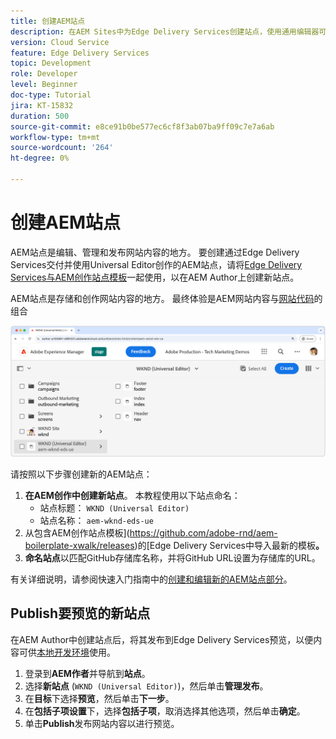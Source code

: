 ```yaml
---
title: 创建AEM站点
description: 在AEM Sites中为Edge Delivery Services创建站点，使用通用编辑器可编辑。
version: Cloud Service
feature: Edge Delivery Services
topic: Development
role: Developer
level: Beginner
doc-type: Tutorial
jira: KT-15832
duration: 500
source-git-commit: e8ce91b0be577ec6cf8f3ab07ba9ff09c7e7a6ab
workflow-type: tm+mt
source-wordcount: '264'
ht-degree: 0%

---
```


# 创建AEM站点

AEM站点是编辑、管理和发布网站内容的地方。 要创建通过Edge Delivery Services交付并使用Universal Editor创作的AEM站点，请将[Edge Delivery Services与AEM创作站点模板](https://github.com/adobe-rnd/aem-boilerplate-xwalk/releases)一起使用，以在AEM Author上创建新站点。

AEM站点是存储和创作网站内容的地方。 最终体验是AEM网站内容与[网站代码](./1-new-code-project.md)的组合

![Edge Delivery Services和通用编辑器的新AEM站点](./assets/2-new-aem-site/new-site.png)

请按照以下步骤创建新的AEM站点：

1. **在AEM创作中创建新站点**。 本教程使用以下站点命名：
   * 站点标题： `WKND (Universal Editor)`
   * 站点名称： `aem-wknd-eds-ue`
2. 从包含AEM创作站点模板](https://github.com/adobe-rnd/aem-boilerplate-xwalk/releases)的[Edge Delivery Services中导入最新的模板&#x200B;**。**
3. **命名站点**&#x200B;以匹配GitHub存储库名称，并将GitHub URL设置为存储库的URL。

有关详细说明，请参阅快速入门指南中的[创建和编辑新的AEM站点部分](https://experienceleague.adobe.com/en/docs/experience-manager-cloud-service/content/edge-delivery/wysiwyg-authoring/edge-dev-getting-started#create-aem-site)。

## Publish要预览的新站点

在AEM Author中创建站点后，将其发布到Edge Delivery Services预览，以便内容可供[本地开发环境](./3-local-development-environment.md)使用。

1. 登录到&#x200B;**AEM作者**&#x200B;并导航到&#x200B;**站点**。
2. 选择&#x200B;**新站点** (`WKND (Universal Editor)`)，然后单击&#x200B;**管理发布**。
3. 在&#x200B;**目标**&#x200B;下选择&#x200B;**预览**，然后单击&#x200B;**下一步**。
4. 在&#x200B;**包括子项设置**&#x200B;下，选择&#x200B;**包括子项**，取消选择其他选项，然后单击&#x200B;**确定**。
5. 单击&#x200B;**Publish**&#x200B;发布网站内容以进行预览。
